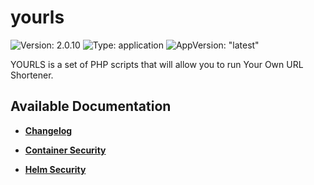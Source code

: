 # yourls

![Version: 2.0.10](https://img.shields.io/badge/Version-2.0.10-informational?style=flat-square) ![Type: application](https://img.shields.io/badge/Type-application-informational?style=flat-square) ![AppVersion: "latest"](https://img.shields.io/badge/AppVersion-"latest"-informational?style=flat-square)

YOURLS is a set of PHP scripts that will allow you to run Your Own URL Shortener.

## Available Documentation

- [**Changelog**](CHANGELOG)

- [**Container Security**](container-security)

- [**Helm Security**](helm-security)

